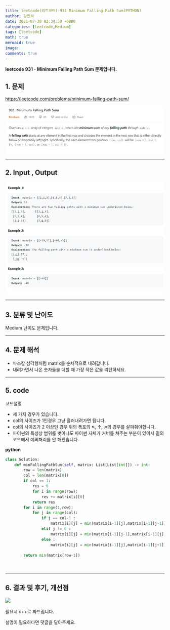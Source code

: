 ```yaml
---
title: leetcode(리트코드)-931 Minimum Falling Path Sum(PYTHON)
author: 강민석
date: 2021-07-30 02:34:50 +0800
categories: [leetcode,Medium]
tags: [leetcode]
math: true
mermaid: true
image: 
comments: true
---
```


**leetcode 931 - Minimum Falling Path Sum  문제입니다.**

## 1. 문제
<https://leetcode.com/problems/minimum-falling-path-sum/> 

![](/assets/img/sample/leetcode/931/Problem.JPG)

-----  

## 2. Input , Output

![](/assets/img/sample/leetcode/931/input.JPG)  


-----  

## 3. 분류 및 난이도

Medium 난이도 문제입니다.  


-----  

## 4. 문제 해석

- 파스칼 삼각형처럼 matrix를 순차적으로 내려갑니다.
- 내려가면서 나온 숫자들을 더할 때 가장 작은 값을 리턴하세요.



-----  

## 5. code  

코드설명

- 세 가지 경우가 있습니다.
- col의 사이즈가 1인경우 그냥 흘러내려가면 됩니다.
- col의 사이즈가 2 이상인 경우 위의 폭포의 ↖, ↑, ↗의 경우를 살펴줘야합니다.
- 파이썬의 특성상 범위를 벗어나도 파이썬 자체가 커버를 쳐주는 부분이 있어서 밑의 코드에서 예외처리를 안 해줬습니다.

**python**

```python
class Solution:
    def minFallingPathSum(self, matrix: List[List[int]]) -> int:
        row = len(matrix)
        col = len(matrix[0])
        if col == 1: 
            res = 0 
            for i in range(row):
                res += matrix[i][0]
            return res
        for i in range(1,row):
            for j in range(col):
                if j == col-1 :
                    matrix[i][j] = min(matrix[i-1][j],matrix[i-1][j-1]) + matrix[i][j]
                elif j != 0 :
                    matrix[i][j] = min(matrix[i-1][j-1],matrix[i-1][j],matrix[i-1][j+1]) + matrix[i][j]
                else : 
                    matrix[i][j] = min(matrix[i-1][j],matrix[i-1][j+1]) + matrix[i][j]
                    
        return min(matrix[row-1])
            
                            
```


-----

## 6. 결과 및 후기, 개선점



![](/assets/img/sample/leetcode/931/result.JPG)  


필요시 c++로 짜드립니다.

설명이 필요하다면 댓글을 달아주세요.


